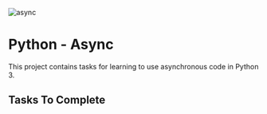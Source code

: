 ![async](https://github.com/richard-1257/alx-backend-python/assets/83041703/3bc10e6e-5a6d-418a-ab85-626b16574482)

# Python - Async
This project contains tasks for learning to use asynchronous code in Python 3.

## Tasks To Complete
